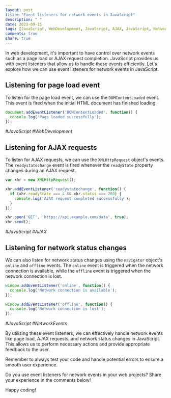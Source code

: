 ```yaml
---
layout: post
title: "Event listeners for network events in JavaScript"
description: " "
date: 2023-09-15
tags: [JavaScript, WebDevelopment, JavaScript, AJAX, JavaScript, NetworkEvents]
comments: true
share: true
---
```


In web development, it's important to have control over network events such as a page load or AJAX request completion. JavaScript provides us with event listeners that allow us to handle these events efficiently. Let's explore how we can use event listeners for network events in JavaScript.

## Listening for page load event

To listen for the page load event, we can use the `DOMContentLoaded` event. This event is fired when the initial HTML document has finished loading.

```javascript
document.addEventListener('DOMContentLoaded', function() {
  console.log('Page loaded successfully');
});
```
*#JavaScript #WebDevelopment*

## Listening for AJAX requests

To listen for AJAX requests, we can use the `XMLHttpRequest` object's events. The `readystatechange` event is fired whenever the `readyState` property changes during an AJAX request.

```javascript
var xhr = new XMLHttpRequest();

xhr.addEventListener('readystatechange', function() {
  if (xhr.readyState === 4 && xhr.status === 200) {
    console.log('AJAX request completed successfully');
  }
});

xhr.open('GET', 'https://api.example.com/data', true);
xhr.send();
```
*#JavaScript #AJAX*

## Listening for network status changes

We can also listen for network status changes using the `navigator` object's `online` and `offline` events. The `online` event is triggered when the network connection is available, while the `offline` event is triggered when the network connection is lost.

```javascript
window.addEventListener('online', function() {
  console.log('Network connection is available');
});

window.addEventListener('offline', function() {
  console.log('Network connection is lost');
});
```
*#JavaScript #NetworkEvents*

By utilizing these event listeners, we can effectively handle network events like page load, AJAX requests, and network status changes in JavaScript. This allows us to perform necessary actions and provide appropriate feedback to the user.

Remember to always test your code and handle potential errors to ensure a smooth user experience.

Do you use event listeners for network events in your web projects? Share your experience in the comments below!

Happy coding!